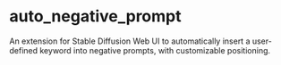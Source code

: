 # auto_negative_prompt
An extension for Stable Diffusion Web UI to automatically insert a user-defined keyword into negative prompts, with customizable positioning.
